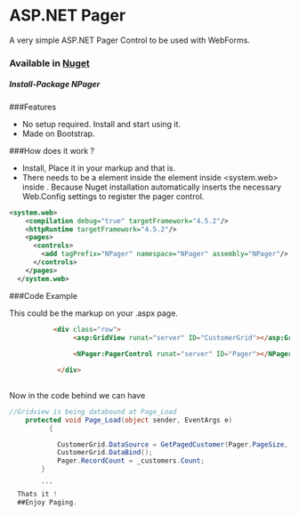 # ASP.NET Pager
A very simple ASP.NET Pager Control to be used with WebForms.

### Available in [Nuget](https://www.nuget.org/packages/NPager/)
##### Install-Package NPager

###Features
- No setup required. Install and start using it.
- Made on Bootstrap.

###How does it work ?
- Install, Place it in your markup and that is.
- There needs to be a <controls> element inside the <pages> element inside <system.web> inside <configuration>. Because Nuget installation automatically inserts the necessary Web.Config settings to register the pager control.
```XML
<system.web>
    <compilation debug="true" targetFramework="4.5.2"/>
    <httpRuntime targetFramework="4.5.2"/>
    <pages>
      <controls>
        <add tagPrefix="NPager" namespace="NPager" assembly="NPager"/> <-- This is automatically inserted. 
      </controls>
    </pages>
  </system.web>
```

###Code Example

This could be the markup on your .aspx page.
```HTML
           <div class="row">
                <asp:GridView runat="server" ID="CustomerGrid"></asp:GridView>
                
                <NPager:PagerControl runat="server" ID="Pager"></NPager:PagerControl>

            </div>
            
```
Now in the code behind we can have
```C#
//Gridview is being databound at Page_Load
    protected void Page_Load(object sender, EventArgs e)
          {

            CustomerGrid.DataSource = GetPagedCustomer(Pager.PageSize, Pager.Offset);//Get Data From Database or somewhere
            CustomerGrid.DataBind();
            Pager.RecordCount = _customers.Count;
        }
        
        ```
  Thats it !
  ##Enjoy Paging.
